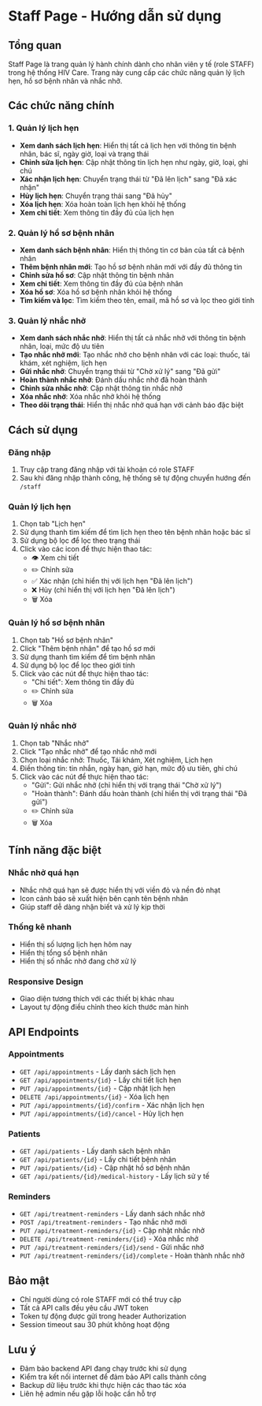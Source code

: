 # Staff Page - Hướng dẫn sử dụng

## Tổng quan
Staff Page là trang quản lý hành chính dành cho nhân viên y tế (role STAFF) trong hệ thống HIV Care. Trang này cung cấp các chức năng quản lý lịch hẹn, hồ sơ bệnh nhân và nhắc nhở.

## Các chức năng chính

### 1. Quản lý lịch hẹn
- **Xem danh sách lịch hẹn**: Hiển thị tất cả lịch hẹn với thông tin bệnh nhân, bác sĩ, ngày giờ, loại và trạng thái
- **Chỉnh sửa lịch hẹn**: Cập nhật thông tin lịch hẹn như ngày, giờ, loại, ghi chú
- **Xác nhận lịch hẹn**: Chuyển trạng thái từ "Đã lên lịch" sang "Đã xác nhận"
- **Hủy lịch hẹn**: Chuyển trạng thái sang "Đã hủy"
- **Xóa lịch hẹn**: Xóa hoàn toàn lịch hẹn khỏi hệ thống
- **Xem chi tiết**: Xem thông tin đầy đủ của lịch hẹn

### 2. Quản lý hồ sơ bệnh nhân
- **Xem danh sách bệnh nhân**: Hiển thị thông tin cơ bản của tất cả bệnh nhân
- **Thêm bệnh nhân mới**: Tạo hồ sơ bệnh nhân mới với đầy đủ thông tin
- **Chỉnh sửa hồ sơ**: Cập nhật thông tin bệnh nhân
- **Xem chi tiết**: Xem thông tin đầy đủ của bệnh nhân
- **Xóa hồ sơ**: Xóa hồ sơ bệnh nhân khỏi hệ thống
- **Tìm kiếm và lọc**: Tìm kiếm theo tên, email, mã hồ sơ và lọc theo giới tính

### 3. Quản lý nhắc nhở
- **Xem danh sách nhắc nhở**: Hiển thị tất cả nhắc nhở với thông tin bệnh nhân, loại, mức độ ưu tiên
- **Tạo nhắc nhở mới**: Tạo nhắc nhở cho bệnh nhân với các loại: thuốc, tái khám, xét nghiệm, lịch hẹn
- **Gửi nhắc nhở**: Chuyển trạng thái từ "Chờ xử lý" sang "Đã gửi"
- **Hoàn thành nhắc nhở**: Đánh dấu nhắc nhở đã hoàn thành
- **Chỉnh sửa nhắc nhở**: Cập nhật thông tin nhắc nhở
- **Xóa nhắc nhở**: Xóa nhắc nhở khỏi hệ thống
- **Theo dõi trạng thái**: Hiển thị nhắc nhở quá hạn với cảnh báo đặc biệt

## Cách sử dụng

### Đăng nhập
1. Truy cập trang đăng nhập với tài khoản có role STAFF
2. Sau khi đăng nhập thành công, hệ thống sẽ tự động chuyển hướng đến `/staff`

### Quản lý lịch hẹn
1. Chọn tab "Lịch hẹn"
2. Sử dụng thanh tìm kiếm để tìm lịch hẹn theo tên bệnh nhân hoặc bác sĩ
3. Sử dụng bộ lọc để lọc theo trạng thái
4. Click vào các icon để thực hiện thao tác:
   - 👁️ Xem chi tiết
   - ✏️ Chỉnh sửa
   - ✅ Xác nhận (chỉ hiển thị với lịch hẹn "Đã lên lịch")
   - ❌ Hủy (chỉ hiển thị với lịch hẹn "Đã lên lịch")
   - 🗑️ Xóa

### Quản lý hồ sơ bệnh nhân
1. Chọn tab "Hồ sơ bệnh nhân"
2. Click "Thêm bệnh nhân" để tạo hồ sơ mới
3. Sử dụng thanh tìm kiếm để tìm bệnh nhân
4. Sử dụng bộ lọc để lọc theo giới tính
5. Click vào các nút để thực hiện thao tác:
   - "Chi tiết": Xem thông tin đầy đủ
   - ✏️ Chỉnh sửa
   - 🗑️ Xóa

### Quản lý nhắc nhở
1. Chọn tab "Nhắc nhở"
2. Click "Tạo nhắc nhở" để tạo nhắc nhở mới
3. Chọn loại nhắc nhở: Thuốc, Tái khám, Xét nghiệm, Lịch hẹn
4. Điền thông tin: tin nhắn, ngày hạn, giờ hạn, mức độ ưu tiên, ghi chú
5. Click vào các nút để thực hiện thao tác:
   - "Gửi": Gửi nhắc nhở (chỉ hiển thị với trạng thái "Chờ xử lý")
   - "Hoàn thành": Đánh dấu hoàn thành (chỉ hiển thị với trạng thái "Đã gửi")
   - ✏️ Chỉnh sửa
   - 🗑️ Xóa

## Tính năng đặc biệt

### Nhắc nhở quá hạn
- Nhắc nhở quá hạn sẽ được hiển thị với viền đỏ và nền đỏ nhạt
- Icon cảnh báo sẽ xuất hiện bên cạnh tên bệnh nhân
- Giúp staff dễ dàng nhận biết và xử lý kịp thời

### Thống kê nhanh
- Hiển thị số lượng lịch hẹn hôm nay
- Hiển thị tổng số bệnh nhân
- Hiển thị số nhắc nhở đang chờ xử lý

### Responsive Design
- Giao diện tương thích với các thiết bị khác nhau
- Layout tự động điều chỉnh theo kích thước màn hình

## API Endpoints

### Appointments
- `GET /api/appointments` - Lấy danh sách lịch hẹn
- `GET /api/appointments/{id}` - Lấy chi tiết lịch hẹn
- `PUT /api/appointments/{id}` - Cập nhật lịch hẹn
- `DELETE /api/appointments/{id}` - Xóa lịch hẹn
- `PUT /api/appointments/{id}/confirm` - Xác nhận lịch hẹn
- `PUT /api/appointments/{id}/cancel` - Hủy lịch hẹn

### Patients
- `GET /api/patients` - Lấy danh sách bệnh nhân
- `GET /api/patients/{id}` - Lấy chi tiết bệnh nhân
- `PUT /api/patients/{id}` - Cập nhật hồ sơ bệnh nhân
- `GET /api/patients/{id}/medical-history` - Lấy lịch sử y tế

### Reminders
- `GET /api/treatment-reminders` - Lấy danh sách nhắc nhở
- `POST /api/treatment-reminders` - Tạo nhắc nhở mới
- `PUT /api/treatment-reminders/{id}` - Cập nhật nhắc nhở
- `DELETE /api/treatment-reminders/{id}` - Xóa nhắc nhở
- `PUT /api/treatment-reminders/{id}/send` - Gửi nhắc nhở
- `PUT /api/treatment-reminders/{id}/complete` - Hoàn thành nhắc nhở

## Bảo mật
- Chỉ người dùng có role STAFF mới có thể truy cập
- Tất cả API calls đều yêu cầu JWT token
- Token tự động được gửi trong header Authorization
- Session timeout sau 30 phút không hoạt động

## Lưu ý
- Đảm bảo backend API đang chạy trước khi sử dụng
- Kiểm tra kết nối internet để đảm bảo API calls thành công
- Backup dữ liệu trước khi thực hiện các thao tác xóa
- Liên hệ admin nếu gặp lỗi hoặc cần hỗ trợ 